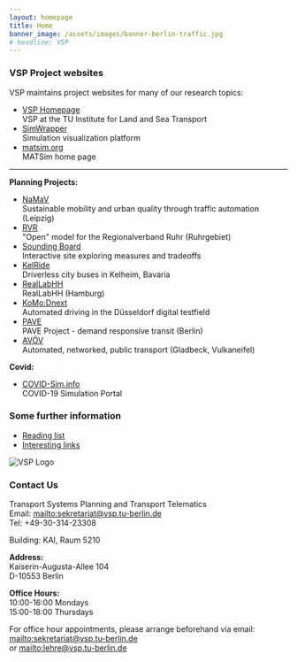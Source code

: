 ```yaml
---
layout: homepage
title: Home
banner_image: /assets/images/banner-berlin-traffic.jpg
# headline: VSP
---
```


<!-- MAIN CONTENT BEGINS HERE -- don't remove this! -->
<div class="frontpage-content" markdown="1">

### VSP Project websites

VSP maintains project websites for many of our research topics:

- [VSP Homepage](https://www.vsp.tu-berlin.de) <br> VSP at the TU Institute for Land and Sea Transport
- [SimWrapper](https://vsp.berlin/simwrapper) <br>Simulation visualization platform
- [matsim.org](https://matsim.org) <br> MATSim home page

---

**Planning Projects:**

- [NaMaV](https://vsp.berlin/simwrapper/public/de/leipzig/projects/namav) <br> Sustainable mobility and urban quality through traffic automation (Leipzig)
- [RVR](/projects/rvr) <br> "Open" model for the Regionalverband Ruhr (Ruhrgebiet)
- [Sounding Board](https://vsp.berlin/sounding-board/) <br> Interactive site exploring measures and tradeoffs
- [KelRide](https://vsp.berlin/simwrapper/public/de/kelheim/projects/KelRide/) <br> Driverless city buses in Kelheim, Bavaria
- [RealLabHH](https://vsp.berlin/simwrapper/public/de/hamburg/hamburg-v2/hamburg-v2.2/viz) <br> RealLabHH (Hamburg)
- [KoMo:Dnext](https://vsp.berlin/simwrapper/komodnext) <br> Automated driving in the Düsseldorf digital testfield
- [PAVE](https://vsp.berlin/pave) <br> PAVE Project - demand responsive transit (Berlin)
- [AVÖV](https://vsp.berlin/avoev) <br> Automated, networked, public transport (Gladbeck, Vulkaneifel)

**Covid:**

- [COVID-Sim.info](https://covid-sim.info) <br> COVID-19 Simulation Portal

### Some further information

- [Reading list](/readinglist)
- [Interesting links](/interestinglinks)


<!-- ----- SIDEBAR BEGINS HERE --- don't remove this! -->
</div>
<div class="frontpage-sidebar" markdown="1">

![VSP Logo](/assets/images/vsp-logo.png)

### Contact Us

Transport Systems Planning and Transport Telematics<br/>
Email: <mailto:sekretariat@vsp.tu-berlin.de><br/>
Tel: +49-30-314-23308

Building: KAI, Raum 5210

**Address:**<br/>
Kaiserin-Augusta-Allee 104<br/>
D-10553 Berlin

**Office Hours:**<br/>
10:00-16:00 Mondays<br/>
15:00-18:00 Thursdays

For office hour appointments, please arrange beforehand via email:<br/>
<mailto:sekretariat@vsp.tu-berlin.de><br/> or <mailto:lehre@vsp.tu-berlin.de>




